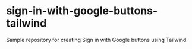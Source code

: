 # sign-in-with-google-buttons-tailwind
Sample repository for creating Sign in with Google buttons using Tailwind
